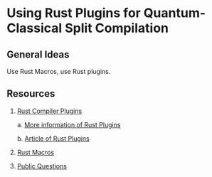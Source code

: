 # Using Rust Plugins for Quantum-Classical Split Compilation

## General Ideas
Use Rust Macros, use Rust plugins.


## Resources
1. [Rust Compiler Plugins](https://www.cs.brandeis.edu/~cs146a/rust/doc-02-21-2015/book/plugins.html)
    
    a. [More information of Rust Plugins](https://doc.rust-lang.org/unstable-book/language-features/plugin.html)

    b. [Article of Rust Plugins](https://nullderef.com/blog/plugin-start/) 
2. [Rust Macros](https://www.cs.brandeis.edu/~cs146a/rust/doc-02-21-2015/book/macros.html)
3. [Public Questions](https://umod.org/community/rust/31489-guide-to-create-a-plugin)